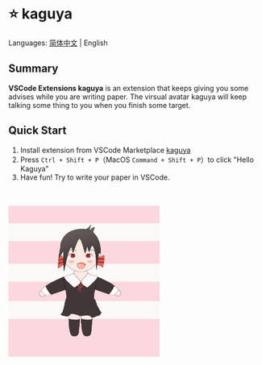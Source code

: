 # ⭐  kaguya

Languages: [简体中文](https://github.com/gdxz123/vscode_extension_kaguya/blob/master/README_zh.md) | English

## Summary

**VSCode Extensions kaguya** is an extension that keeps giving you some advises while you are writing paper. The virsual avatar kaguya will keep talking some thing to you when you finish some target.

## Quick Start

1. Install extension from VSCode Marketplace [kaguya](https://marketplace.visualstudio.com/items?itemName=Petter8D.kaguya)
2. Press `Ctrl + Shift + P`（MacOS `Command + Shift + P`）to click "Hello Kaguya"
6. Have fun! Try to write your paper in VSCode.

<br/>
<br/>

<img src="https://github.com/gdxz123/vscode_extension_kaguya/blob/master/kaguya.png?raw=true" width=300 height=300>
